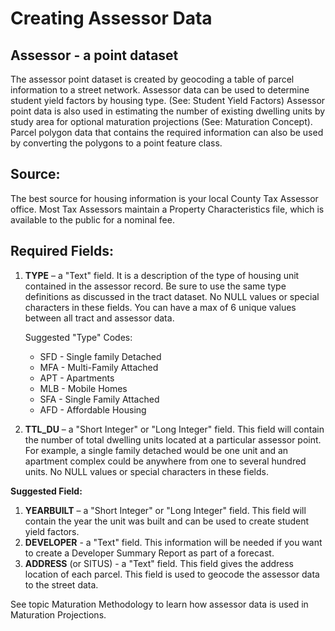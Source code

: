 # Creating Assessor Data

## Assessor - a point dataset
The assessor point dataset is created by geocoding a table of parcel information to a street network.  Assessor data can be used to determine student yield factors by housing type.  (See: Student Yield Factors)  Assessor point data is also used in estimating the number of existing dwelling units by study area for optional maturation projections (See: Maturation Concept).  Parcel polygon data that contains the required information can also be used by converting the polygons to a point feature class.

## Source:  
The best source for housing information is your local County Tax Assessor office.  Most Tax Assessors maintain a Property Characteristics file, which is available to the public for a nominal fee.  

## Required Fields:
1. **TYPE** – a "Text" field.  It is a description of the type of housing unit contained in the assessor record.  Be sure to use the same type definitions as discussed in the tract dataset. No NULL values or special characters in these fields. You can have a max of 6 unique values between all tract and assessor data.

   Suggested "Type" Codes:
   * SFD - Single family Detached
   * MFA - Multi-Family Attached
   * APT - Apartments
   * MLB - Mobile Homes
   * SFA - Single Family Attached
   * AFD - Affordable Housing


2. **TTL_DU** – a "Short Integer" or "Long Integer" field.  This field will contain the number of total dwelling units located at a particular assessor point.  For example, a single family detached would be one unit and an apartment complex could be anywhere from one to several hundred units. No NULL values or special characters in these fields.

 __Suggested Field:__
1. **YEARBUILT** – a "Short Integer" or "Long Integer" field.  This field will contain the year the unit was built and can be used to create student yield factors.
2. **DEVELOPER** - a "Text" field. This information will be needed if you want to create a Developer Summary Report as part of a forecast.
3. **ADDRESS** (or SITUS) - a "Text" field. This field gives the address location of each parcel.  This field is used to geocode the assessor data to the street data.


See topic Maturation Methodology to learn how assessor data is used in Maturation Projections.

 
